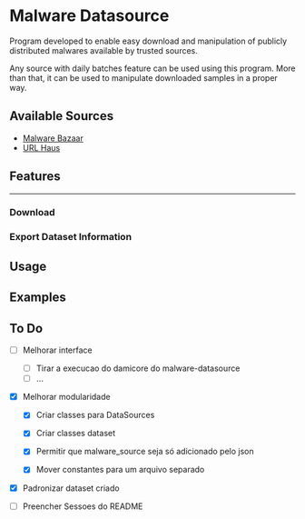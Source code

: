 # Malware Datasource

Program developed to enable easy download and manipulation of publicly distributed malwares available by trusted sources.

Any source with daily batches feature can be used using this program. More than that, it can be used to manipulate downloaded samples in a proper way.

## Available Sources

- [Malware Bazaar](https://bazaar.abuse.ch/)
- [URL Haus](https://urlhaus.abuse.ch/)

## Features

****

### Download

### Export Dataset Information

## Usage

## Examples

## To Do
- [ ] Melhorar interface
    - [ ] Tirar a execucao do damicore do malware-datasource
    - [ ] ...

- [X] Melhorar modularidade
    - [X] Criar classes para DataSources
    - [X] Criar classes dataset
    - [X] Permitir que malware_source seja só adicionado pelo json
    - [X] Mover constantes para um arquivo separado


- [X] Padronizar dataset criado

- [ ] Preencher Sessoes do README